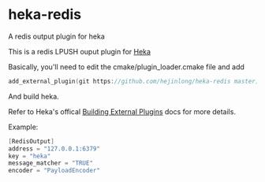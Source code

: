 # heka-redis
A redis output plugin for heka

This is a redis LPUSH ouput plugin for <a href="http://hekad.readthedocs.org/"> Heka</a>

Basically, you'll need to edit the cmake/plugin_loader.cmake file and add

```cpp
add_external_plugin(git https://github.com/hejinlong/heka-redis master)
```

And build heka.

Refer to Heka's offical <a href="http://hekad.readthedocs.org/en/latest/installing.html#build-include-externals">Building External Plugins</a> docs for more details.

Example:

```cpp
[RedisOutput]
address = "127.0.0.1:6379"
key = "heka"
message_matcher = "TRUE"
encoder = "PayloadEncoder"
```